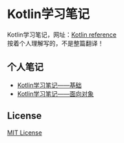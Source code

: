 # Kotlin学习笔记
Kotlin学习笔记，网址：[Kotlin reference](https://kotlinlang.org/docs/reference/)<br />
按着个人理解写的，不是整篇翻译！
## 个人笔记
- [Kotlin学习笔记——基础](./note/LearnKotlinBasics.md)
- [Kotlin学习笔记——面向对象](./note/LearnKotlinClass.md)


## License
[MIT License](./LICENSE)
